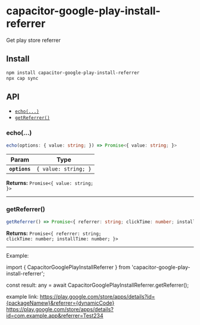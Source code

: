 # capacitor-google-play-install-referrer

Get play store referrer

## Install

```bash
npm install capacitor-google-play-install-referrer
npx cap sync
```

## API

<docgen-index>

* [`echo(...)`](#echo)
* [`getReferrer()`](#getreferrer)

</docgen-index>

<docgen-api>
<!--Update the source file JSDoc comments and rerun docgen to update the docs below-->

### echo(...)

```typescript
echo(options: { value: string; }) => Promise<{ value: string; }>
```

| Param         | Type                            |
| ------------- | ------------------------------- |
| **`options`** | <code>{ value: string; }</code> |

**Returns:** <code>Promise&lt;{ value: string; }&gt;</code>

--------------------


### getReferrer()

```typescript
getReferrer() => Promise<{ referrer: string; clickTime: number; installTime: number; }>
```

**Returns:** <code>Promise&lt;{ referrer: string; clickTime: number; installTime: number; }&gt;</code>

--------------------

</docgen-api>


Example:

import { CapacitorGooglePlayInstallReferrer } from 'capacitor-google-play-install-referrer';

const result: any = await CapacitorGooglePlayInstallReferrer.getReferrer();

example link:
https://play.google.com/store/apps/details?id={packageNamew}&referrer={dynamicCode}
https://play.google.com/store/apps/details?id=com.example.app&referrer=Test234
